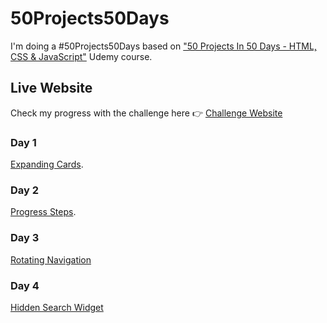 # 50Projects50Days

I'm doing a #50Projects50Days based on ["50 Projects In 50 Days - HTML, CSS & JavaScript"](https://www.udemy.com/course/50-projects-50-days/) Udemy course.

## Live Website

Check my progress with the challenge here 👉 [Challenge Website](https://eligarlo-50projects50days.netlify.app/)

### Day 1

[Expanding Cards](https://github.com/eligarlo/50Projects50Days/tree/master/public/Day%201%20-%20Expanding%20Cards).

### Day 2

[Progress Steps](https://github.com/eligarlo/50Projects50Days/tree/master/public/Day%202%20-%20Progress%20Steps).

### Day 3

[Rotating Navigation](https://github.com/eligarlo/50Projects50Days/tree/master/public/Day%203%20-%Rotating%Navigation)

### Day 4

[Hidden Search Widget](https://github.com/eligarlo/50Projects50Days/tree/master/public/Day%204%20-%Hidden%Search%Widget)
